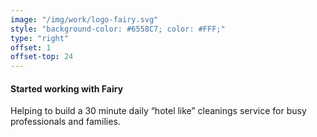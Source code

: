 ```yaml
---
image: "/img/work/logo-fairy.svg"
style: "background-color: #6558C7; color: #FFF;"
type: "right"
offset: 1
offset-top: 24
---
```

#### Started working with Fairy
Helping to build a 30 minute daily “hotel like” cleanings service for busy professionals and families.
